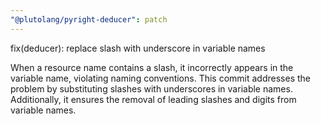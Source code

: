 ```yaml
---
"@plutolang/pyright-deducer": patch
---
```


fix(deducer): replace slash with underscore in variable names

When a resource name contains a slash, it incorrectly appears in the variable name, violating naming conventions. This commit addresses the problem by substituting slashes with underscores in variable names. Additionally, it ensures the removal of leading slashes and digits from variable names.
